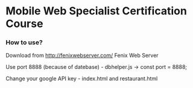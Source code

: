 # Mobile Web Specialist Certification Course

### How to use?

Download from http://fenixwebserver.com/ Fenix Web Server

Use port 8888 (because of datebase) - dbhelper.js -> const port = 8888;

Change your google API key - index.html and restaurant.html

